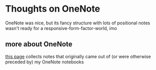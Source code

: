 # Thoughts on OneNote

OneNote was nice, but its fancy structure with lots of positional notes wasn't ready for a responsive-form-factor-world, imo

## more about OneNote

[this page](8730a487-7d29-48d9-a197-5c90bd83df82.md) collects notes that originally came out of (or were otherwise preceded by) my OneNote notebooks
